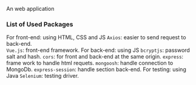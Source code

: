 An web application
### List of Used Packages
For front-end: using HTML, CSS and JS
`Axios`: easier to send request to back-end.  
`Vue.js`: front-end framework.
For back-end: using JS
`bcryptjs`: password salt and hash.
`cors`: for front and back-end at the same origin.
`express`: frame work to handle html requets.
`mongoosh`: handle connection to MongoDb.
`express-session`: handle section back-end.
For testing: using Java
`Selenium`: testing driver.

